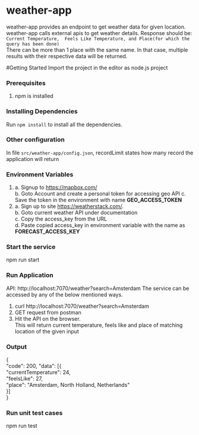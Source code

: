 
# weather-app            
weather-app provides an endpoint to get weather data for given location.      
weather-app calls external apis to get weather details.
Response should be:       
    `Current Temperature, 
    Feels Like Temperature, and
    Place(for which the query has been done)`                                                        
There can be more than 1 place with the same name. In that case, multiple results with their respective data will be returned.  

#Getting Started
Import the project in the editor as node.js project

### Prerequisites
1. npm is installed

### Installing Dependencies
Run `npm install` to install all the dependencies.

### Other configuration
In file `src/weather-app/config.json`, recordLimit states how many record the application will return

### Environment Variables
1.
    a. Signup to https://mapbox.com/                       
    b. Goto Account and create a personal token for accessing geo API 
    c. Save the token in the environment with name **GEO_ACCESS_TOKEN**
2.
    a. Sign up to site https://weatherstack.com/.   
    b. Goto current weather API under documentation       
    c. Copy the access_key from the URL          
    d. Paste copied access_key in environment variable with the name as **FORECAST_ACCESS_KEY**

    

### Start the service
 npm run start

### Run Application
API: http://localhost:7070/weather?search=Amsterdam
The service can be accessed by any of the below mentioned ways.  
1. curl http://localhost:7070/weather?search=Amsterdam      
2. GET request from postman
3. Hit the API on the browser.                    
This will return current temperature, feels like and place of matching location of the given input      


### Output
{       
"code": 200,
"data": [{   
    "currentTemperature": 24,   
    "feelsLike": 27,  
    "place": "Amsterdam, North Holland, Netherlands"       
    }]        
}

### Run unit test cases
npm run test
